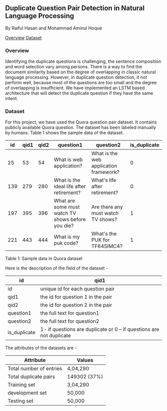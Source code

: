 ## Duplicate Question Pair Detection in Natural Language Processing
By Raiful Hasan and Mohammad Aminul Hoque 

[Overview](#overview)
[Dataset](#dataset)

### Overview
Identifying the duplicate questions is challenging, the sentence composition and word selection vary among persons. 
There is a way to find the document similarity based on the degree of overlapping in classic natural language processing. 
However, in duplicate question detection, it not perform well, because most of the questions are too small and the degree 
of overlapping is insufficient. We have implemented an LSTM based architecture that will detect the duplicate question if 
they have the same intent.

### Dataset
For this project, we have used the Quora question pair dataset. It contains publicly available Quora question. The dataset has been labeled manually by humans. Table 1 shows the sample data of the dataset.


| id | qid1 | qid2 | question1 | question2 | is_duplicate | 
| --- | --- | --- | --- | --- | --- |
| 25 | 53 | 54 | What is web application? | What is the web application framework? | 0 |
| 139 | 279 | 280 | What is the ideal life after retirement? | What's life after retirement? | 0 |
| 197 | 395 | 396 | What are some must watch TV shows before you die? | Are there any must watch TV shows? | 1 | 
| 221 | 443 | 444 | What is my puk code? | What's the PUK for TF64SIMC4? | 1 | 

Table 1: Sample data in Quora dataset

Here is the description of the field of the dataset - 

| id | qid1 |
| --- | --- |
| id | unique id for each question pair |
| qid1 | the id for question 1 in the pair |
| qid2 | the id for question 2 in the pair |
| question1 | the full text for question1 |
| question2 | the full text for question2 |
| is_duplicate | 1- if questions are duplicate or 0 – if questions are not duplicate |

The attributes of the datasets are -

| Attribute | Values |
| --- | --- |
| Total number of entries | 4,04,290 |
| Total duplicate pairs | 149302 (37%) |
| Training set | 3,04,290 |
| development set | 50,000 |
| Testing set | 50,000 |


